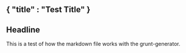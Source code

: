 {
  "title" : "Test Title"
}
---

## Headline

This is a test of how the markdown file works with the grunt-generator.
